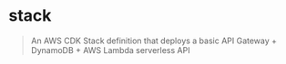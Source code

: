 # stack

> An AWS CDK Stack definition that deploys a basic API Gateway + DynamoDB + AWS Lambda serverless API